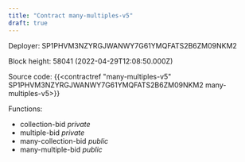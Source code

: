 ```yaml
---
title: "Contract many-multiples-v5"
draft: true
---
```

Deployer: SP1PHVM3NZYRGJWANWY7G61YMQFATS2B6ZM09NKM2


 



Block height: 58041 (2022-04-29T12:08:50.000Z)

Source code: {{<contractref "many-multiples-v5" SP1PHVM3NZYRGJWANWY7G61YMQFATS2B6ZM09NKM2 many-multiples-v5>}}

Functions:

* collection-bid _private_
* multiple-bid _private_
* many-collection-bid _public_
* many-multiple-bid _public_
